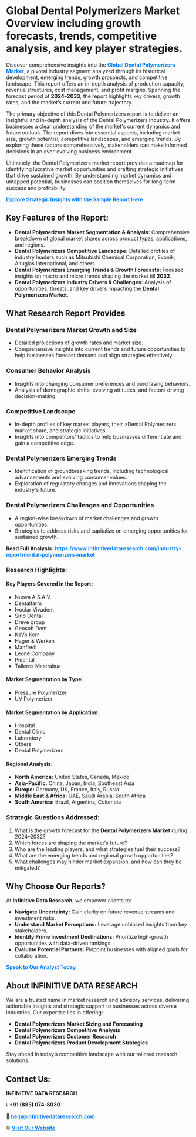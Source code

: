 <h1>Global Dental Polymerizers Market Overview including growth forecasts, trends, competitive analysis, and key player strategies.</h1>
<p>
Discover comprehensive insights into the 
<a href="https://www.infinitivedataresearch.com/industry-report/dental-polymerizers-market" rel="dofollow" style="color: #007BFF; text-decoration: none;"><strong>Global Dental Polymerizers Market</strong></a>, a pivotal industry segment analyzed through its historical development, emerging trends, growth prospects, and competitive landscape. This report offers an in-depth analysis of production capacity, revenue structures, cost management, and profit margins. Spanning the forecast period of <strong>2024–2033</strong>, the report highlights key drivers, growth rates, and the market’s current and future trajectory.
</p>
<p>
The primary objective of this Dental Polymerizers report is to deliver an insightful and in-depth analysis of the Dental Polymerizers industry. It offers businesses a clear understanding of the market's current dynamics and future outlook. The report dives into essential aspects, including market size, growth potential, competitive landscapes, and emerging trends. By exploring these factors comprehensively, stakeholders can make informed decisions in an ever-evolving business environment.
</p>
<p>
Ultimately, the Dental Polymerizers market report provides a roadmap for identifying lucrative market opportunities and crafting strategic initiatives that drive sustained growth. By understanding market dynamics and untapped potential, businesses can position themselves for long-term success and profitability.
</p>
<p>
<a href="https://www.infinitivedataresearch.com/request-sample/reportId=107771" style="color: #007BFF; text-decoration: none;"><strong>Explore Strategic Insights with the Sample Report Here</strong></a>
</p>

<h2>Key Features of the Report:</h2>
<ul>
<li><strong>Dental Polymerizers Market Segmentation & Analysis:</strong> Comprehensive breakdown of global market shares across product types, applications, and regions.</li>
<li><strong>Dental Polymerizers Competitive Landscape:</strong> Detailed profiles of industry leaders such as Mitsubishi Chemical Corporation, Evonik, Altuglas International, and others.</li>
<li><strong>Dental Polymerizers Emerging Trends & Growth Forecasts:</strong> Focused insights on macro and micro trends shaping the market till <strong>2032</strong>.</li>
<li><strong>Dental Polymerizers Industry Drivers & Challenges:</strong> Analysis of opportunities, threats, and key drivers impacting the <strong>Dental Polymerizers Market</strong>.</li>
</ul>

<h2>What Research Report Provides</h2>
<h3>Dental Polymerizers Market Growth and Size</h3>
<ul>
<li>Detailed projections of growth rates and market size.</li>
<li>Comprehensive insights into current trends and future opportunities to help businesses forecast demand and align strategies effectively.</li>
</ul>

<h3>Consumer Behavior Analysis</h3>
<ul>
<li>Insights into changing consumer preferences and purchasing behaviors.</li>
<li>Analysis of demographic shifts, evolving attitudes, and factors driving decision-making.</li>
</ul>

<h3>Competitive Landscape</h3>
<ul>
<li>In-depth profiles of key market players, their >Dental Polymerizers market share, and strategic initiatives.</li>
<li>Insights into competitors' tactics to help businesses differentiate and gain a competitive edge.</li>
</ul>

<h3>Dental Polymerizers Emerging Trends</h3>
<ul>
<li>Identification of groundbreaking trends, including technological advancements and evolving consumer values.</li>
<li>Exploration of regulatory changes and innovations shaping the industry's future.</li>
</ul>

<h3>Dental Polymerizers Challenges and Opportunities</h3>
<ul>
<li>A region-wise breakdown of market challenges and growth opportunities.</li>
<li>Strategies to address risks and capitalize on emerging opportunities for sustained growth.</li>
</ul>
<p><strong>Read Full Analysis:</strong> <a href="https://www.infinitivedataresearch.com/industry-report/dental-polymerizers-market" rel="dofollow" style="color: #007BFF; text-decoration: none;"><strong>https://www.infinitivedataresearch.com/industry-report/dental-polymerizers-market</strong></a></p>
<h3>Research Highlights:</h3>
<h4>Key Players Covered in the Report:</h4>
<ul><li>Nuova A.S.A.V.</li><li>Dentalfarm</li><li>Ivoclar Vivadent</li><li>Sirio Dental</li><li>Dreve group</li><li>Geosoft Dent</li><li>KaVo Kerr</li><li>Hager &amp; Werken</li><li>Manfredi</li><li>Leone Company</li><li>Pidental</li><li>Talleres Mestraitua</li></ul>
<h4>Market Segmentation by Type:</h4>
<ul><li>Pressure Polymerizer</li><li>UV Polymerizer</li></ul>
<h4>Market Segmentation by Application:</h4>
<ul><li>Hospital</li><li>Dental Clinic</li><li>Laboratory</li><li>Others</li><li>Dental Polymerizers</li></ul>

<h4>Regional Analysis:</h4>
<ul>
<li><strong>North America:</strong> United States, Canada, Mexico</li>
<li><strong>Asia-Pacific:</strong> China, Japan, India, Southeast Asia</li>
<li><strong>Europe:</strong> Germany, UK, France, Italy, Russia</li>
<li><strong>Middle East & Africa:</strong> UAE, Saudi Arabia, South Africa</li>
<li><strong>South America:</strong> Brazil, Argentina, Colombia</li>
</ul>

<h3>Strategic Questions Addressed:</h3>
<ol>
<li>What is the growth forecast for the <strong>Dental Polymerizers Market</strong> during 2024–2032?</li>
<li>Which forces are shaping the market's future?</li>
<li>Who are the leading players, and what strategies fuel their success?</li>
<li>What are the emerging trends and regional growth opportunities?</li>
<li>What challenges may hinder market expansion, and how can they be mitigated?</li>
</ol>

<h2>Why Choose Our Reports?</h2>
<p>At <strong>Infinitive Data Research</strong>, we empower clients to:</p>
<ul>
<li><strong>Navigate Uncertainty:</strong> Gain clarity on future revenue streams and investment risks.</li>
<li><strong>Understand Market Perceptions:</strong> Leverage unbiased insights from key stakeholders.</li>
<li><strong>Identify Prime Investment Destinations:</strong> Prioritize high-growth opportunities with data-driven rankings.</li>
<li><strong>Evaluate Potential Partners:</strong> Pinpoint businesses with aligned goals for collaboration.</li>
</ul>
<p><a href="https://www.infinitivedataresearch.com/industry-report/dental-polymerizers-market" rel="dofollow" style="color: #007BFF; text-decoration: none;"><strong>Speak to Our Analyst Today</strong></a></p>

<h2>About INFINITIVE DATA RESEARCH</h2>
<p>We are a trusted name in market research and advisory services, delivering actionable insights and strategic support to businesses across diverse industries. Our expertise lies in offering:</p>
<ul>
<li><strong>Dental Polymerizers Market Sizing and Forecasting</strong></li>
<li><strong>Dental Polymerizers Competitive Analysis</strong></li>
<li><strong>Dental Polymerizers Customer Research</strong></li>
<li><strong>Dental Polymerizers Product Development Strategies</strong></li>
</ul>
<p>Stay ahead in today’s competitive landscape with our tailored research solutions.</p>

<h2>Contact Us:</h2>
<p><strong>INFINITIVE DATA RESEARCH</strong></p>
<p>📞 <strong>+91 (883) 074-8030</strong></p>
<p>📧 <strong><a href="mailto:help@infinitivedataresearch.com" style="color: #007BFF;">help@infinitivedataresearch.com</a></strong></p>
<p>🌐 <strong><a href="https://www.infinitivedataresearch.com" rel="dofollow" style="color: #007BFF;">Visit Our Website</a></strong></p>